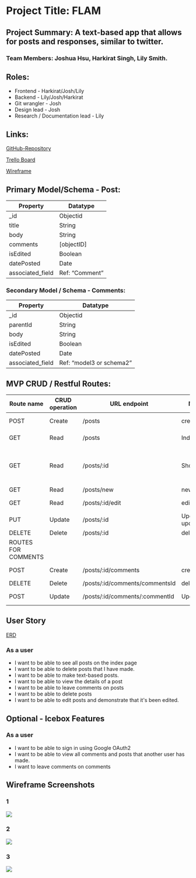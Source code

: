 # Project Title: FLAM

## Project Summary: A text-based app that allows for posts and responses, similar to twitter.

### Team Members: Joshua Hsu, Harkirat Singh, Lily Smith.

## Roles: 
- Frontend - Harkirat/Josh/Lily
- Backend - Lily/Josh/Harkirat
- Git wrangler - Josh
- Design lead - Josh 
- Research / Documentation lead - Lily

## Links:
[GitHub-Repository]( https://github.com/LSmith97/Mingo)

[Trello Board](https://trello.com/invite/b/rek017ZO/ATTIa5a1f7538c8e8d7c3ef526f8844f5231F97D273D/flam-mingo)

[Wireframe](https://drive.google.com/file/d/1x5AZFLjKs14rF1R2J-F7iv9hKKk1xqTD/view?usp=sharing)

## Primary Model/Schema - Post:

| Property            | Datatype          |
|---------------------|--------------------|
| _id                  | Objectid          |
| title                |   String          |
| body                 |   String          |
| comments             |   [objectID]      |
| isEdited             |   Boolean         |
| datePosted           |  Date             |
| associated_field     |   Ref: “Comment”  |


### Secondary Model / Schema - Comments:

| Property            | Datatype          |
|---------------------|--------------------|
| _id                  | Objectid          |
| parentId             |   String          |
| body                 |   String          |
| isEdited             |   Boolean         |
| datePosted           |  Date             |
| associated_field     |  Ref: “model3 or schema2”|

## MVP CRUD / Restful Routes:

| Route name | CRUD operation  | URL endpoint | Module name | Controller Action | Notes |
|------------|-----------------|--------------|-------------|------------------|-------|
| POST       | Create          | /posts       |create       | .create()         | Create all posts |
| GET        | Read            | /posts       |Index        | .find()           | Show all posts |
| GET        | Read            | /posts/:id   |Show         | .findById()       | Display the individual posts and comments  |
| GET        | Read            | /posts/new   |new       |          | Form |
| GET        | Read            | /posts/:id/edit |edit: editPost   |        | Form to edit|
| PUT       | Update          | /posts/:id       |Update: updatePost       | .findById( ).save( )  |Update Post |
|DELETE    | Delete           |/posts/:id        | delete    |.deleteOne()   | 
|ROUTES FOR COMMENTS   |
|POST | Create | /posts/:id/comments | create | findById().push().save() |Create Comments|
|DELETE | Delete | /posts/:id/comments/commentsId | delete | deleteOne() | |
|POST | Update | /posts/:id/comments/:commentId |Update:updatePost | findById().save() | Updates post


## User Story

[ERD](https://app.diagrams.net/#G1XqHD4tl-wugBCIuxH7z8KgYK0WxcPcDF)
### As a user 
- I want to be able to see all posts on the index page
- I  want to be able to delete posts that I have made.
- I want to be able to make text-based posts.
- I want to be able to view the details of a post
- I want to be able to leave comments on posts
- I want to be able to delete posts
- I want to be able to edit posts and demonstrate that it's been edited.

## Optional - Icebox Features 
### As a user 
- I want to be able to sign in using Google OAuth2
- I want to be able to view all comments and posts that another user has made.
- I want to leave comments on comments

## Wireframe Screenshots

### 1
![](image.png)

### 2 
![](image-1.png)

### 3
![](image-2.png)